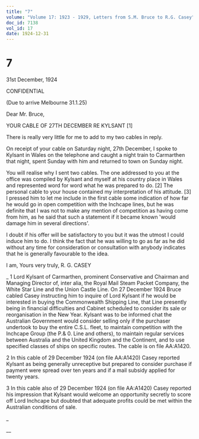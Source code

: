 ```yaml
---
title: "7"
volume: "Volume 17: 1923 - 1929, Letters from S.M. Bruce to R.G. Casey"
doc_id: 7138
vol_id: 17
date: 1924-12-31
---
```


# 7

31st December, 1924

CONFIDENTIAL

(Due to arrive Melbourne 31.1.25)

Dear Mr. Bruce,

YOUR CABLE OF 27TH DECEMBER RE KYLSANT [1]

There is really very little for me to add to my two cables in reply.

On receipt of your cable on Saturday night, 27th December, I spoke to Kylsant in Wales on the telephone and caught a night train to Carmarthen that night, spent Sunday with him and returned to town on Sunday night.

You will realise why I sent two cables. The one addressed to you at the office was compiled by Kylsant and myself at his country place in Wales and represented word for word what he was prepared to do. [2] The personal cable to your house contained my interpretation of his attitude. [3] I pressed him to let me include in the first cable some indication of how far he would go in open competition with the Inchcape lines, but he was definite that I was not to make any mention of competition as having come from him, as he said that such a statement if it became known 'would damage him in several directions'.

I doubt if his offer will be satisfactory to you but it was the utmost I could induce him to do. I think the fact that he was willing to go as far as he did without any time for consideration or consultation with anybody indicates that he is generally favourable to the idea.

I am, Yours very truly, R. G. CASEY 

_ 1 Lord Kylsant of Carmarthen, prominent Conservative and Chairman and Managing Director of, inter alia, the Royal Mail Steam Packet Company, the White Star Line and the Union Castle Line. On 27 December 1924 Bruce cabled Casey instructing him to inquire of Lord Kylsant if he would be interested in buying the Commonwealth Shipping Line, that Line presently being in financial difficulties and Cabinet scheduled to consider its sale or reorganisation in the New Year. Kylsant was to be informed chat the Australian Government would consider selling only if the purchaser undertook to buy the entire C.S.L. fleet, to maintain competition with the Inchcape Group (the P.&amp; 0\. Line and others), to maintain regular services between Australia and the United Kingdom and the Continent, and to use specified classes of ships on specific routes. The cable is on file AA:A1420.

2 In this cable of 29 December 1924 (on file AA:A1420) Casey reported Kylsant as being generally unreceptive but prepared to consider purchase if payment were spread over ten years and if a mail subsidy applied for twenty years.

3 In this cable also of 29 December 1924 (on file AA:A1420) Casey reported his impression that Kylsant would welcome an opportunity secretly to score off Lord Inchcape but doubted that adequate profits could be met within the Australian conditions of sale.

_

__
